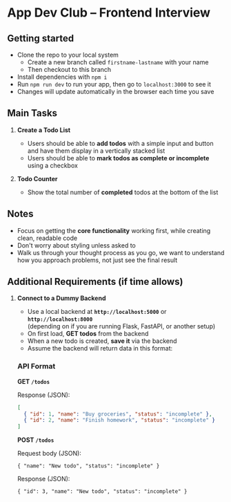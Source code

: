# App Dev Club – Frontend Interview 

## Getting started

- Clone the repo to your local system
  - Create a new branch called `firstname-lastname` with your name
  - Then checkout to this branch
- Install dependencies with `npm i`
- Run `npm run dev` to run your app, then go to `localhost:3000` to see it
- Changes will update automatically in the browser each time you save

## Main Tasks

1. **Create a Todo List**
   - Users should be able to **add todos** with a simple input and button and have them display in a vertically stacked list
   - Users should be able to **mark todos as complete or incomplete** using a checkbox

2. **Todo Counter**
   - Show the total number of **completed** todos at the bottom of the list

## Notes

- Focus on getting the **core functionality** working first, while creating clean, readable code
- Don't worry about styling unless asked to
- Walk us through your thought process as you go, we want to understand how you approach problems, not just see the final result

## Additional Requirements (if time allows)

1. **Connect to a Dummy Backend**
   - Use a local backend at **`http://localhost:5000`** or **`http://localhost:8000`**  
     (depending on if you are running Flask, FastAPI, or another setup)
   - On first load, **GET todos** from the backend
   - When a new todo is created, **save it** via the backend
   - Assume the backend will return data in this format:

    ### API Format

    **GET `/todos`**

    Response (JSON):
    ```json
    [
      { "id": 1, "name": "Buy groceries", "status": "incomplete" },
      { "id": 2, "name": "Finish homework", "status": "incomplete" }
    ]
    ```

    **POST `/todos`**

    Request body (JSON):

    `{ "name": "New todo", "status": "incomplete" }`


    Response (JSON):

    `{ "id": 3, "name": "New todo", "status": "incomplete" }`


